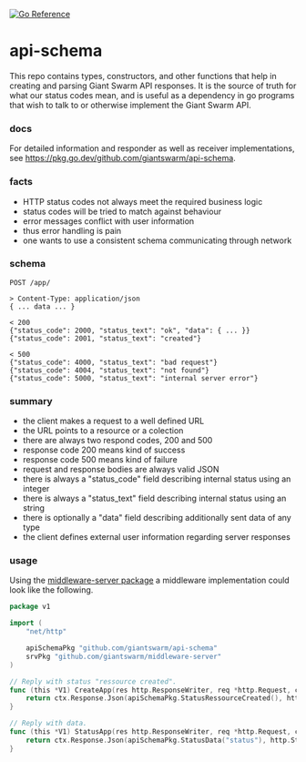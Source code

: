 [![Go Reference](https://pkg.go.dev/badge/github.com/giantswarm/api-schema.svg)](https://pkg.go.dev/github.com/giantswarm/api-schema)

# api-schema

This repo contains types, constructors, and other functions that help in creating and parsing Giant Swarm API responses. It is the source of truth for what our status codes mean, and is useful as a dependency in go programs that wish to talk to or otherwise implement the Giant Swarm API.

### docs
For detailed information and responder as well as receiver implementations, see
https://pkg.go.dev/github.com/giantswarm/api-schema.

### facts
- HTTP status codes not always meet the required business logic
- status codes will be tried to match against behaviour
- error messages conflict with user information
- thus error handling is pain
- one wants to use a consistent schema communicating through network

### schema
```
POST /app/

> Content-Type: application/json
{ ... data ... }

< 200
{"status_code": 2000, "status_text": "ok", "data": { ... }}
{"status_code": 2001, "status_text": "created"}

< 500
{"status_code": 4000, "status_text": "bad request"}
{"status_code": 4004, "status_text": "not found"}
{"status_code": 5000, "status_text": "internal server error"}
```

### summary
- the client makes a request to a well defined URL
- the URL points to a resource or a colection
- there are always two respond codes, 200 and 500
- response code 200 means kind of success
- response code 500 means kind of failure
- request and response bodies are always valid JSON
- there is always a "status_code" field describing internal status using an integer
- there is always a "status_text" field describing internal status using an string
- there is optionally a "data" field describing additionally sent data of any type
- the client defines external user information regarding server responses

### usage
Using the [middleware-server
package](https://github.com/giantswarm/middleware-server) a middleware
implementation could look like the following.
```go
package v1

import (
	"net/http"

	apiSchemaPkg "github.com/giantswarm/api-schema"
	srvPkg "github.com/giantswarm/middleware-server"
)

// Reply with status "ressource created".
func (this *V1) CreateApp(res http.ResponseWriter, req *http.Request, ctx *srvPkg.Context) error {
	return ctx.Response.Json(apiSchemaPkg.StatusRessourceCreated(), http.StatusOK)
}

// Reply with data.
func (this *V1) StatusApp(res http.ResponseWriter, req *http.Request, ctx *srvPkg.Context) error {
	return ctx.Response.Json(apiSchemaPkg.StatusData("status"), http.StatusOK)
}
```
